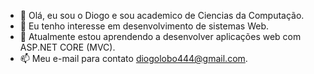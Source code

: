 - 👋 Olá, eu sou o Diogo e sou academico de Ciencias da Computação.
- 👀 Eu tenho interesse em desenvolvimento de sistemas Web.
- 🌱 Atualmente estou aprendendo a desenvolver aplicações web com ASP.NET CORE (MVC).
- 📫 Meu e-mail para contato diogolobo444@gmail.com.

<!---
eudiogolobo/eudiogolobo is a ✨ special ✨ repository because its `README.md` (this file) appears on your GitHub profile.
You can click the Preview link to take a look at your changes.
--->
